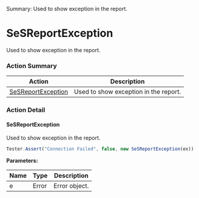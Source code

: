 Summary: Used to show exception in the report.

# SeSReportException

Used to show exception in the report.






<!-- ============================== property summary ========================== -->

<!-- ============================== action summary ========================== -->



### Action Summary
|  **Action** | **Description** | 
| ----------- | --------------- |
|  [SeSReportException](#sesreportexception) | Used to show exception in the report. |



<!-- ============================== property detail ========================== -->


<!-- ============================== action detail ========================== -->

### Action Detail

<a name="SeSReportException"></a>    
#### SeSReportException

Used to show exception in the report.

```javascript
Tester.Assert("Connection Failed", false, new SeSReportException(ex))
```


**Parameters:**

|  **Name** | **Type** | **Description** |
| ---------- | -------- | --------------- |
| e | Error |  Error object. |





<a name="see.also.sesreportexception.sesreportexception"></a>

  

